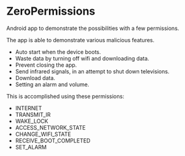 # ZeroPermissions
Android app to demonstrate the possibilities with a few permissions.

The app is able to demonstrate various malicious features.  
-  Auto start when the device boots.  
-  Waste data by turning off wifi and downloading data.  
-  Prevent closing the app.  
-  Send infrared signals, in an attempt to shut down televisions.  
-  Download data.  
-  Setting an alarm and volume.
  
This is accomplished using these permissions:  
-  INTERNET  
-  TRANSMIT_IR  
-  WAKE_LOCK  
-  ACCESS_NETWORK_STATE  
-  CHANGE_WIFI_STATE  
-  RECEIVE_BOOT_COMPLETED  
-  SET_ALARM
